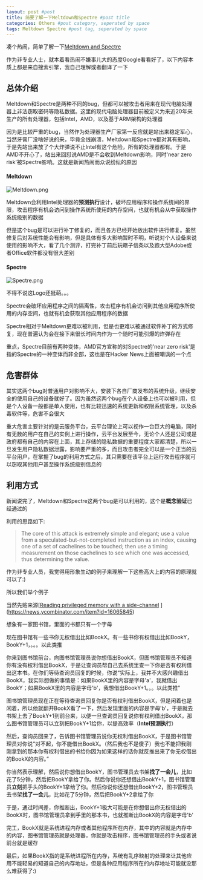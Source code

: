 ```yaml
---
layout: post #post
title: 简要了解一下Meltdown和Spectre #post title
categories: Others #post category, seperated by space
tags: Meltdown Spectre #post tag, seperated by space
---
```



凑个热闹，简单了解一下[Meltdown and Spectre](https://meltdownattack.com/)

作为非专业人士，就本着看热闹不嫌事儿大的态度Google看看好了，以下内容本质上都是来自搜索引擎，我自己理解或者翻译了一下

## 总体介绍
Meltdown和Spectre是两种不同的bug，但都可以被攻击者用来在现代电脑处理器上非法窃取密码等隐私数据。这里的现代电脑处理器目前被定义为来近20年来生产的所有处理器，包括Intel，AMD，以及基于ARM架构的处理器

因为是比较严重的bug，当然作为处理器生产厂家第一反应就是站出来稳定军心，当然牙膏厂没啥好说的来，毕竟全线崩溃，Meltdown和Spectre都对其有影响，于是先站出来放了个大炸弹说不止Intel有这个危险，所有的处理器都有。于是AMD不开心了，站出来回怼说AMD是不会收到Meltdown影响，同时'near zero risk'被Spectre影响。这就是新闻热闹而众说纷纭的原因

#### Meltdown
![Meltdown.png](http://i32.photobucket.com/albums/d1/kenshinsyrup/Kenshinsyrup/2018-01-05/meltdown_zps0qkfzfnc.png)

Meltdown会利用Intel处理器的**预测执行**设计，破坏应用程序和操作系统间的界限，攻击程序有机会访问到操作系统所使用的内存空间，也就有机会从中获取操作系统级别的数据

但是这个bug是可以进行补丁修复的，而且各方已经开始放出软件进行修复。虽然修复后对系统性能会有影响，但是具体有多大影响暂时不明，听说对个人设备来说使用的影响不大，看了几个测评，打完补丁前后玩瞎子信条以及跑大型Adobe或者Office软件都没有很大差别

#### Spectre
![Spectre.png](http://i32.photobucket.com/albums/d1/kenshinsyrup/Kenshinsyrup/2018-01-05/spectre_zpsebzeyy5i.png)

不得不说这Logo还挺萌。。。

Spectre会破坏应用程序之间的隔离性，攻击程序有机会访问到其他应用程序所使用的内存空间，也就有机会获取其他应用程序的数据

Spectre相对于Meltdown更难以被利用，但是也更难以被通过软件补丁的方式修复，现在普遍认为会在接下来很长时间内作为一个随时可能引爆的炸弹存在

重点，Spectre目前有两种变体，AMD官方宣称的对Spectre的'near zero risk'是指的Spectre的一种变体而非全部，这也是在Hacker News上面被嘲讽的一个点

## 危害群体
其实这两个bug对普通用户对影响不大，安装下各自厂商发布的系统升级，继续安全的使用自己的设备就好了。因为虽然这两个bug在个人设备上也可以被利用，但是个人设备一般都是单人使用，也有比较迅速的系统更新和权限系统管理，以及杀毒软件等，危害不会很大

重大危害主要针对的是云服务平台，云平台理论上可以视作一台巨大的电脑，同时有无数的用户在自己的实例上进行操作，云平台发展至今，无论个人还是公司或是政府都有自己的内容在上面，其上存储的隐私数据的重要程度大家都清楚，所以一旦发生用户隐私数据泄露，影响要严重的多，而且攻击者完全可以是一个正当的云平台用户，在掌握了bug的利用方式之后，其只需要在该平台上运行攻击程序就可以窃取其他用户甚至操作系统级别信息的

## 利用方式

新闻说完了，Meltdown和Spectre这两个bug是可以利用的，这个是**概念验证**已经通过的

利用的思路如下:
> The core of this attack is extremely simple and elegant; use a value from a speculated-but-not-completed instruction as an index, causing one of a set of cachelines to be touched; then use a timing measurement on those cachelines to see which one was accessed, thus determining the value.

作为非专业人员，我觉得用形象生动的例子来理解一下这些高大上的内容的原理就可以了:)

所以我们举个例子

当然先贴来源[[Reading privileged memory with a side-channel](https://googleprojectzero.blogspot.com/2018/01/reading-privileged-memory-with-side.html)
](https://news.ycombinator.com/item?id=16065845)

想象有一家图书馆，里面的书都只有一个字母

现在图书馆有一些书你无权借出比如BookX。有一些书你有权借出比如BookY，BookY+1，。。。以此类推

你来到图书馆前台，向图书馆管理员说你想借出BookX，但图书馆管理员不知道你有没有权利借出BookX，于是让查询员帮自己去系统里查一下你是否有权利借出这本书。在你们等待查询员回复的时候，你说“实际上，我并不大感兴趣借出BookX，我实际想做的事情是：如果BookX里的内容是字母'a'，我就借出BookY；如果BookX里的内容是字母'b'，我想借出BookY+1。。。以此类推”

图书馆管理员现在正在等待查询员回复你是否有权利借出BookX，但是闲着也是闲着，所以他就翻开BookX看了一下，然后发现里面的内容是字母'b'，于是就去书架上去了BookY+1到前台来，以便一旦查询员回复说你有权利借出BookX，那么图书馆管理员可以立刻把BookY+1给你，以提高效率（**Intel预测执行**）

然后，查询员回来了，告诉图书馆管理员说你无权利借出BookX，于是图书馆管理员对你说“对不起，你不能借出BookX。（然后我也不是傻子）我也不能把我刚刚拿到的那本你有权利借出的书给你因为如果这样的话你就反推出来了你无权借出的BookX的内容。”

你当然表示理解，然后说你想借出BookY，图书管理员去书架**找了一会儿**，比如花了5分钟，然后把BookY拿给了你。然后你说你还想借出BookY+1，图书馆管理员**立刻**把手头的BookY+1拿给了你。然后你说你还想借出BookY+2，图书管理员去书架**找了一会儿**，比如花了5分钟，然后把BookY+2拿给了你

于是，通过时间差，你推断出，BookY+1极大可能是在你想借出你无权借出的BookX时，图书馆管理员拿到手里的那本书，也就推断出BookX的内容是字母'b'

完工，BookX就是系统进程内存或者其他程序所在内存，其中的内容就是内存中的内容，图书馆管理员就是处理器，你就是攻击程序，图书馆管理员的手头或者说前台就是缓存

最后，如果BookX指的是系统进程所在内存，系统有乱序映射的处理来让其他应用不能轻易的知道自己的内存地址，但是各种应用程序所在的内存地址可能就没那么难获得了:)


